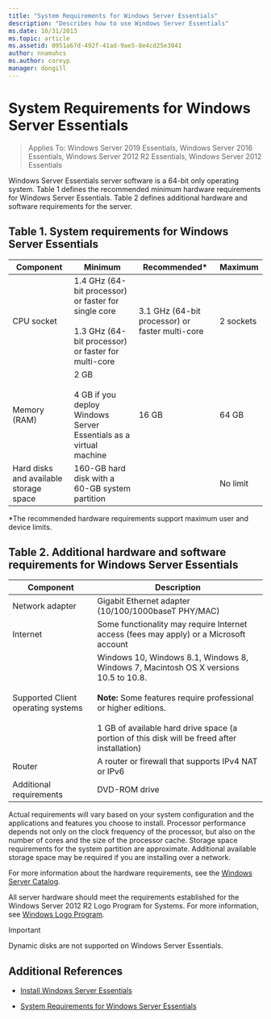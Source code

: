```yaml
---
title: "System Requirements for Windows Server Essentials"
description: "Describes how to use Windows Server Essentials"
ms.date: 10/31/2013
ms.topic: article
ms.assetid: 0951a67d-492f-41ad-9ae5-8e4cd25e3041
author: nnamuhcs
ms.author: coreyp
manager: dongill
---
```


# System Requirements for Windows Server Essentials

>Applies To: Windows Server 2019 Essentials, Windows Server 2016 Essentials, Windows Server 2012 R2 Essentials, Windows Server 2012 Essentials

  Windows Server Essentials server software is a 64-bit only operating system. Table 1 defines the recommended minimum hardware requirements for  Windows Server Essentials. Table 2 defines additional hardware and software requirements for the server.


## Table 1. System requirements for Windows Server Essentials

|Component|Minimum|Recommended*|Maximum|
|---------------|-------------|-------------------|-------------|
|CPU socket|1.4 GHz (64-bit processor) or faster for single core<br /><br /> 1.3 GHz (64-bit processor) or faster for multi-core|3.1 GHz (64-bit processor) or faster multi-core|2 sockets|
|Memory (RAM)|2 GB<br /><br /> 4 GB if you deploy Windows Server Essentials as a virtual machine|16 GB|64 GB|
|Hard disks and available storage space|160-GB hard disk with a 60-GB system partition||No limit|

 *The recommended hardware requirements support maximum user and device limits.

## Table 2. Additional hardware and software requirements for Windows Server Essentials

|Component|Description|
|---------------|-----------------|
|Network adapter|Gigabit Ethernet adapter (10/100/1000baseT PHY/MAC)|
|Internet|Some functionality may require Internet access (fees may apply) or a Microsoft account|
|Supported Client operating systems| Windows 10, Windows 8.1, Windows 8, Windows 7, Macintosh OS X versions 10.5 to 10.8.<br /><br /> **Note:** Some features require professional or higher editions.<br /><br /> 1 GB of available hard drive space (a portion of this disk will be freed after installation)|
|Router|A router or firewall that supports IPv4 NAT or IPv6|
|Additional requirements|DVD-ROM drive|

 Actual requirements will vary based on your system configuration and the applications and features you choose to install. Processor performance depends not only on the clock frequency of the processor, but also on the number of cores and the size of the processor cache. Storage space requirements for the system partition are approximate. Additional available storage space may be required if you are installing over a network.

 For more information about the hardware requirements, see the [Windows Server Catalog](https://www.windowsservercatalog.com/).

 All server hardware should meet the requirements established for the  Windows Server 2012 R2 Logo Program for Systems. For more information, see [Windows Logo Program](/previous-versions/windows/hardware/hck/dn641155(v=vs.85)).

> [!IMPORTANT]
> Dynamic disks are not supported on Windows Server Essentials.

## Additional References

-   [Install Windows Server Essentials](../install/Install-Windows-Server-Essentials.md)

-   [System Requirements for Windows Server Essentials](system-requirements.md)
